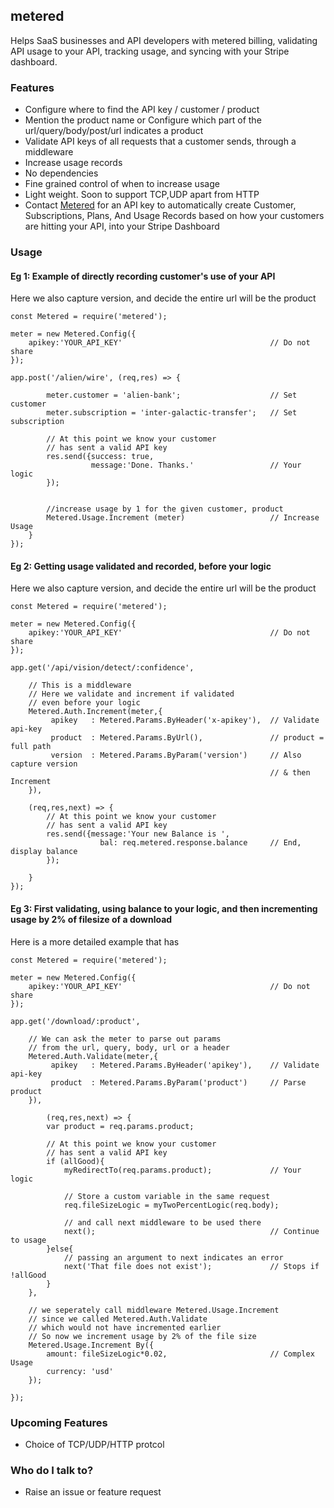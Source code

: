 ## metered

Helps SaaS businesses and API developers with metered billing, validating API usage to your API, tracking usage, and syncing with your Stripe dashboard.

### Features

* Configure where to find the API key / customer / product
* Mention the product name or Configure which part of the url/query/body/post/url indicates a product
* Validate API keys of all requests that a customer sends, through a middleware
* Increase usage records
* No dependencies
* Fine grained control of when to increase usage
* Light weight. Soon to support TCP,UDP apart from HTTP
* Contact [Metered](mailto:api@metered.org) for an API key to automatically create Customer, Subscriptions, Plans, And Usage Records based on how your customers are hitting your API, into your Stripe Dashboard

### Usage

#### Eg 1: Example of directly recording customer's use of your API

Here we also capture version, and decide the entire url will be the product

	const Metered = require('metered');

	meter = new Metered.Config({
	    apikey:'YOUR_API_KEY'                                 // Do not share
	});
	
	app.post('/alien/wire', (req,res) => {

			meter.customer = 'alien-bank';                    // Set customer
			meter.subscription = 'inter-galactic-transfer';   // Set subscription
			
			// At this point we know your customer 
			// has sent a valid API key
			res.send({success: true, 
			          message:'Done. Thanks.'                 // Your logic
			});               
		
			
			//increase usage by 1 for the given customer, product
			Metered.Usage.Increment	(meter)                   // Increase Usage
	 	}
	});	
	    
#### Eg 2: Getting usage validated and recorded, before your logic

Here we also capture version, and decide the entire url will be the product

	const Metered = require('metered');

	meter = new Metered.Config({
	    apikey:'YOUR_API_KEY'                                 // Do not share
	});
	
	app.get('/api/vision/detect/:confidence', 
	
		// This is a middleware
		// Here we validate and increment if validated 
		// even before your logic
		Metered.Auth.Increment(meter,{
			 apikey   : Metered.Params.ByHeader('x-apikey'),  // Validate api-key
	    	 product  : Metered.Params.ByUrl(),               // product = full path
	    	 version  : Metered.Params.ByParam('version')     // Also capture version
	    	                                                  // & then Increment
		}),
	
		(req,res,next) => {
			// At this point we know your customer 
			// has sent a valid API key
			res.send({message:'Your new Balance is ',
						bal: req.metered.response.balance     // End, display balance
			});             
			
	 	}
	});
	
#### Eg 3: First validating, using balance to your logic, and then incrementing usage by 2% of filesize of a download

Here is a more detailed example that has 


	const Metered = require('metered');

	meter = new Metered.Config({
	    apikey:'YOUR_API_KEY'                                 // Do not share
	});
	
	app.get('/download/:product', 
	
		// We can ask the meter to parse out params
		// from the url, query, body, url or a header
		Metered.Auth.Validate(meter,{
			 apikey   : Metered.Params.ByHeader('apikey'),    // Validate api-key
	    	 product  : Metered.Params.ByParam('product')     // Parse product
		}),
	
			(req,res,next) => {
			var product = req.params.product;
	
			// At this point we know your customer 
			// has sent a valid API key
			if (allGood){
				myRedirectTo(req.params.product);             // Your logic

				// Store a custom variable in the same request 
				req.fileSizeLogic = myTwoPercentLogic(req.body);
		
				// and call next middleware to be used there
				next();                                       // Continue to usage
			}else{
				// passing an argument to next indicates an error
				next('That file does not exist');             // Stops if !allGood
			}
	 	},

		// we seperately call middleware Metered.Usage.Increment
		// since we called Metered.Auth.Validate
		// which would not have incremented earlier
		// So now we increment usage by 2% of the file size
		Metered.Usage.Increment	By({
			amount: fileSizeLogic*0.02,                       // Complex Usage
			currency: 'usd'
		});

	});

### Upcoming Features
* Choice of TCP/UDP/HTTP protcol
	    
### Who do I talk to? ###

* Raise an issue or feature request
